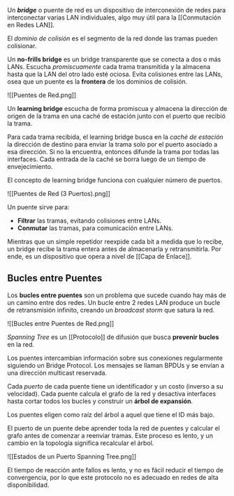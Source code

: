 Un ***bridge*** o puente de red es un dispositivo de interconexión de redes para interconectar varias LAN individuales, algo muy útil para la [[Conmutación en Redes LAN]].

El *dominio de colisión* es el segmento de la red donde las tramas pueden colisionar.

Un **no-frills bridge** es un bridge transparente que se conecta a dos o más LANs. Escucha *promiscuamente* cada trama transmitida y la almacena hasta que la LAN del otro lado esté ociosa. Evita colisiones entre las LANs, osea que un puente es la **frontera** de los dominios de colisión.

![[Puentes de Red.png]]

Un **learning bridge** escucha de forma promiscua y almacena la dirección de origen de la trama en una caché de estación junto con el puerto que recibió la trama.

Para cada trama recibida, el learning bridge busca en la *caché de estación* la dirección de destino para enviar la trama solo por el puerto asociado a esa dirección. Si no la encuentra, entonces difunde la trama por todas las interfaces. Cada entrada de la caché se borra luego de un tiempo de envejecimiento.

El concepto de learning bridge funciona con cualquier número de puertos.

![[Puentes de Red (3 Puertos).png]]

Un puente sirve para:

- **Filtrar** las tramas, evitando colisiones entre LANs.
- **Conmutar** las tramas, para comunicación entre LANs.

Mientras que un simple repetidor reexpide cada bit a medida que lo recibe, un bridge recibe la trama entera antes de almacenarla y retransmitirla. Por ende, es un dispositivo que opera a nivel de [[Capa de Enlace]].

## Bucles entre Puentes

Los **bucles entre puentes** son un problema que sucede cuando hay más de un camino entre dos redes. Un bucle entre 2 redes LAN produce un bucle de retransmisión infinito, creando un *broadcast storm* que satura la red.

![[Bucles entre Puentes de Red.png]]

*Spanning Tree* es un [[Protocolo]] de difusión que busca **prevenir bucles** en la red.

Los puentes intercambian información sobre sus conexiones regularmente siguiendo un Bridge Protocol. Los mensajes se llaman BPDUs y se envían a una dirección multicast reservada.

Cada *puerto* de cada puente tiene un identificador y un costo (inverso a su velocidad). Cada puente calcula el grafo de la red y desactiva interfaces hasta cortar todos los bucles y construir un **árbol de expansión**.

Los puentes eligen como raíz del árbol a aquel que tiene el ID más bajo.

El puerto de un puente debe aprender toda la red de puentes y calcular el grafo antes de comenzar a reenviar tramas. Este proceso es lento, y un cambio en la topología significa recalcular el árbol.

![[Estados de un Puerto Spanning Tree.png]]

El tiempo de reacción ante fallos es lento, y no es fácil reducir el tiempo de convergencia, por lo que este protocolo no es adecuado en redes de alta disponibilidad.
